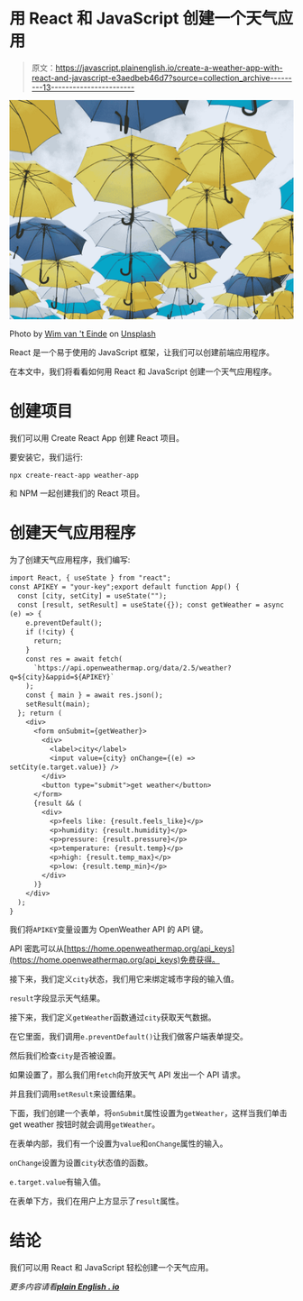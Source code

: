 # 用 React 和 JavaScript 创建一个天气应用

> 原文：<https://javascript.plainenglish.io/create-a-weather-app-with-react-and-javascript-e3aedbeb46d7?source=collection_archive---------13----------------------->

![](img/d52f9378b7afd833db40affa9527f759.png)

Photo by [Wim van 't Einde](https://unsplash.com/@wimvanteinde?utm_source=medium&utm_medium=referral) on [Unsplash](https://unsplash.com?utm_source=medium&utm_medium=referral)

React 是一个易于使用的 JavaScript 框架，让我们可以创建前端应用程序。

在本文中，我们将看看如何用 React 和 JavaScript 创建一个天气应用程序。

# 创建项目

我们可以用 Create React App 创建 React 项目。

要安装它，我们运行:

```
npx create-react-app weather-app
```

和 NPM 一起创建我们的 React 项目。

# 创建天气应用程序

为了创建天气应用程序，我们编写:

```
import React, { useState } from "react";
const APIKEY = "your-key";export default function App() {
  const [city, setCity] = useState("");
  const [result, setResult] = useState({}); const getWeather = async (e) => {
    e.preventDefault();
    if (!city) {
      return;
    }
    const res = await fetch(
      `https://api.openweathermap.org/data/2.5/weather?q=${city}&appid=${APIKEY}`
    );
    const { main } = await res.json();
    setResult(main);
  }; return (
    <div>
      <form onSubmit={getWeather}>
        <div>
          <label>city</label>
          <input value={city} onChange={(e) => setCity(e.target.value)} />
        </div>
        <button type="submit">get weather</button>
      </form>
      {result && (
        <div>
          <p>feels like: {result.feels_like}</p>
          <p>humidity: {result.humidity}</p>
          <p>pressure: {result.pressure}</p>
          <p>temperature: {result.temp}</p>
          <p>high: {result.temp_max}</p>
          <p>low: {result.temp_min}</p>
        </div>
      )}
    </div>
  );
}
```

我们将`APIKEY`变量设置为 OpenWeather API 的 API 键。

API 密匙可以从[https://home.openweathermap.org/api_keys](https://home.openweathermap.org/api_keys)免费获得。

接下来，我们定义`city`状态，我们用它来绑定城市字段的输入值。

`result`字段显示天气结果。

接下来，我们定义`getWeather`函数通过`city`获取天气数据。

在它里面，我们调用`e.preventDefault()`让我们做客户端表单提交。

然后我们检查`city`是否被设置。

如果设置了，那么我们用`fetch`向开放天气 API 发出一个 API 请求。

并且我们调用`setResult`来设置结果。

下面，我们创建一个表单，将`onSubmit`属性设置为`getWeather`，这样当我们单击 get weather 按钮时就会调用`getWeather`。

在表单内部，我们有一个设置为`value`和`onChange`属性的输入。

`onChange`设置为设置`city`状态值的函数。

`e.target.value`有输入值。

在表单下方，我们在用户上方显示了`result`属性。

# 结论

我们可以用 React 和 JavaScript 轻松创建一个天气应用。

*更多内容请看*[***plain English . io***](http://plainenglish.io)